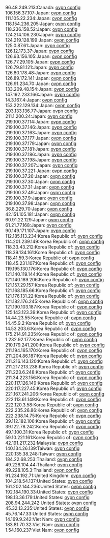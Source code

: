 96.48.249.213:Canada: [ovpn config](vpn/96_48_249_213.ovpn)  
106.156.37.107:Japan: [ovpn config](vpn/106_156_37_107.ovpn)  
111.105.22.234:Japan: [ovpn config](vpn/111_105_22_234.ovpn)  
118.154.236.205:Japan: [ovpn config](vpn/118_154_236_205.ovpn)  
118.236.158.52:Japan: [ovpn config](vpn/118_236_158_52.ovpn)  
124.214.106.230:Japan: [ovpn config](vpn/124_214_106_230.ovpn)  
124.219.128.199:Japan: [ovpn config](vpn/124_219_128_199.ovpn)  
125.0.87.61:Japan: [ovpn config](vpn/125_0_87_61.ovpn)  
126.12.173.37:Japan: [ovpn config](vpn/126_12_173_37.ovpn)  
126.63.156.105:Japan: [ovpn config](vpn/126_63_156_105.ovpn)  
126.77.29.105:Japan: [ovpn config](vpn/126_77_29_105.ovpn)  
126.79.81.121:Japan: [ovpn config](vpn/126_79_81_121.ovpn)  
126.80.178.48:Japan: [ovpn config](vpn/126_80_178_48.ovpn)  
126.89.172.141:Japan: [ovpn config](vpn/126_89_172_141.ovpn)  
126.91.234.70:Japan: [ovpn config](vpn/126_91_234_70.ovpn)  
133.209.48.154:Japan: [ovpn config](vpn/133_209_48_154.ovpn)  
147.192.233.166:Japan: [ovpn config](vpn/147_192_233_166.ovpn)  
14.3.167.4:Japan: [ovpn config](vpn/14_3_167_4.ovpn)  
153.222.129.134:Japan: [ovpn config](vpn/153_222_129_134.ovpn)  
203.133.136.77:Japan: [ovpn config](vpn/203_133_136_77.ovpn)  
211.1.200.24:Japan: [ovpn config](vpn/211_1_200_24.ovpn)  
219.100.37.114:Japan: [ovpn config](vpn/219_100_37_114.ovpn)  
219.100.37.146:Japan: [ovpn config](vpn/219_100_37_146.ovpn)  
219.100.37.163:Japan: [ovpn config](vpn/219_100_37_163.ovpn)  
219.100.37.177:Japan: [ovpn config](vpn/219_100_37_177.ovpn)  
219.100.37.179:Japan: [ovpn config](vpn/219_100_37_179.ovpn)  
219.100.37.181:Japan: [ovpn config](vpn/219_100_37_181.ovpn)  
219.100.37.186:Japan: [ovpn config](vpn/219_100_37_186.ovpn)  
219.100.37.198:Japan: [ovpn config](vpn/219_100_37_198.ovpn)  
219.100.37.207:Japan: [ovpn config](vpn/219_100_37_207.ovpn)  
219.100.37.221:Japan: [ovpn config](vpn/219_100_37_221.ovpn)  
219.100.37.26:Japan: [ovpn config](vpn/219_100_37_26.ovpn)  
219.100.37.30:Japan: [ovpn config](vpn/219_100_37_30.ovpn)  
219.100.37.31:Japan: [ovpn config](vpn/219_100_37_31.ovpn)  
219.100.37.49:Japan: [ovpn config](vpn/219_100_37_49.ovpn)  
219.100.37.9:Japan: [ovpn config](vpn/219_100_37_9.ovpn)  
219.100.37.98:Japan: [ovpn config](vpn/219_100_37_98.ovpn)  
36.8.229.70:Japan: [ovpn config](vpn/36_8_229_70.ovpn)  
42.151.105.181:Japan: [ovpn config](vpn/42_151_105_181.ovpn)  
60.91.22.129:Japan: [ovpn config](vpn/60_91_22_129.ovpn)  
61.21.77.168:Japan: [ovpn config](vpn/61_21_77_168.ovpn)  
90.149.171.107:Japan: [ovpn config](vpn/90_149_171_107.ovpn)  
112.185.113.234:Korea Republic of: [ovpn config](vpn/112_185_113_234.ovpn)  
114.201.239.149:Korea Republic of: [ovpn config](vpn/114_201_239_149.ovpn)  
118.33.43.212:Korea Republic of: [ovpn config](vpn/118_33_43_212.ovpn)  
118.39.134.161:Korea Republic of: [ovpn config](vpn/118_39_134_161.ovpn)  
118.41.59.3:Korea Republic of: [ovpn config](vpn/118_41_59_3.ovpn)  
118.45.231.107:Korea Republic of: [ovpn config](vpn/118_45_231_107.ovpn)  
119.195.130.176:Korea Republic of: [ovpn config](vpn/119_195_130_176.ovpn)  
121.140.119.144:Korea Republic of: [ovpn config](vpn/121_140_119_144.ovpn)  
121.140.189.206:Korea Republic of: [ovpn config](vpn/121_140_189_206.ovpn)  
121.157.29.157:Korea Republic of: [ovpn config](vpn/121_157_29_157.ovpn)  
121.168.185.66:Korea Republic of: [ovpn config](vpn/121_168_185_66.ovpn)  
121.176.131.22:Korea Republic of: [ovpn config](vpn/121_176_131_22.ovpn)  
121.182.176.245:Korea Republic of: [ovpn config](vpn/121_182_176_245.ovpn)  
121.190.103.187:Korea Republic of: [ovpn config](vpn/121_190_103_187.ovpn)  
125.143.123.39:Korea Republic of: [ovpn config](vpn/125_143_123_39.ovpn)  
14.44.23.55:Korea Republic of: [ovpn config](vpn/14_44_23_55.ovpn)  
14.45.9.2:Korea Republic of: [ovpn config](vpn/14_45_9_2.ovpn)  
14.53.203.6:Korea Republic of: [ovpn config](vpn/14_53_203_6.ovpn)  
175.214.91.235:Korea Republic of: [ovpn config](vpn/175_214_91_235.ovpn)  
1.232.92.177:Korea Republic of: [ovpn config](vpn/1_232_92_177.ovpn)  
210.179.241.200:Korea Republic of: [ovpn config](vpn/210_179_241_200.ovpn)  
211.194.165.170:Korea Republic of: [ovpn config](vpn/211_194_165_170.ovpn)  
211.204.86.187:Korea Republic of: [ovpn config](vpn/211_204_86_187.ovpn)  
211.216.143.120:Korea Republic of: [ovpn config](vpn/211_216_143_120.ovpn)  
211.217.213.238:Korea Republic of: [ovpn config](vpn/211_217_213_238.ovpn)  
211.223.6.248:Korea Republic of: [ovpn config](vpn/211_223_6_248.ovpn)  
211.34.223.156:Korea Republic of: [ovpn config](vpn/211_34_223_156.ovpn)  
220.117.126.149:Korea Republic of: [ovpn config](vpn/220_117_126_149.ovpn)  
220.117.227.45:Korea Republic of: [ovpn config](vpn/220_117_227_45.ovpn)  
221.167.241.206:Korea Republic of: [ovpn config](vpn/221_167_241_206.ovpn)  
222.113.61.149:Korea Republic of: [ovpn config](vpn/222_113_61_149.ovpn)  
222.120.3.58:Korea Republic of: [ovpn config](vpn/222_120_3_58.ovpn)  
222.235.26.86:Korea Republic of: [ovpn config](vpn/222_235_26_86.ovpn)  
222.238.14.75:Korea Republic of: [ovpn config](vpn/222_238_14_75.ovpn)  
39.112.182.106:Korea Republic of: [ovpn config](vpn/39_112_182_106.ovpn)  
39.122.78.242:Korea Republic of: [ovpn config](vpn/39_122_78_242.ovpn)  
49.1.100.31:Korea Republic of: [ovpn config](vpn/49_1_100_31.ovpn)  
59.10.221.161:Korea Republic of: [ovpn config](vpn/59_10_221_161.ovpn)  
42.191.217.232:Malaysia: [ovpn config](vpn/42_191_217_232.ovpn)  
140.134.26.139:Taiwan: [ovpn config](vpn/140_134_26_139.ovpn)  
220.135.38.248:Taiwan: [ovpn config](vpn/220_135_38_248.ovpn)  
184.22.68.253:Thailand: [ovpn config](vpn/184_22_68_253.ovpn)  
49.228.104.44:Thailand: [ovpn config](vpn/49_228_104_44.ovpn)  
49.228.105.3:Thailand: [ovpn config](vpn/49_228_105_3.ovpn)  
91.234.192.71:United Kingdom: [ovpn config](vpn/91_234_192_71.ovpn)  
104.218.54.137:United States: [ovpn config](vpn/104_218_54_137.ovpn)  
161.202.144.236:United States: [ovpn config](vpn/161_202_144_236.ovpn)  
192.184.190.33:United States: [ovpn config](vpn/192_184_190_33.ovpn)  
198.13.36.179:United States: [ovpn config](vpn/198_13_36_179.ovpn)  
208.94.244.242:United States: [ovpn config](vpn/208_94_244_242.ovpn)  
45.32.13.235:United States: [ovpn config](vpn/45_32_13_235.ovpn)  
45.76.147.33:United States: [ovpn config](vpn/45_76_147_33.ovpn)  
14.169.9.242:Viet Nam: [ovpn config](vpn/14_169_9_242.ovpn)  
183.81.70.32:Viet Nam: [ovpn config](vpn/183_81_70_32.ovpn)  
1.54.160.237:Viet Nam: [ovpn config](vpn/1_54_160_237.ovpn)  
